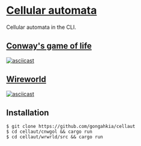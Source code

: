 # [Cellular automata](https://www.techtarget.com/searchenterprisedesktop/definition/cellular-automaton)

Cellular automata in the CLI.

## [Conway's game of life](cnwgol)

[![asciicast](https://asciinema.org/a/sOdYTGQKj8qVrdt3Tzyqz8YDH.svg)](https://asciinema.org/a/sOdYTGQKj8qVrdt3Tzyqz8YDH)

## [Wireworld](wrwrld)

[![asciicast](https://asciinema.org/a/aw1i9vaGNDEIC08Mm2Z17Vdy2.svg)](https://asciinema.org/a/aw1i9vaGNDEIC08Mm2Z17Vdy2)

## Installation

```console
$ git clone https://github.com/gongahkia/cellaut
$ cd cellaut/cnwgol && cargo run
$ cd cellaut/wrwrld/src && cargo run
```
